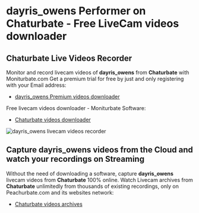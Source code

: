 # dayris_owens Performer on Chaturbate - Free LiveCam videos downloader

## Chaturbate Live Videos Recorder

Monitor and record livecam videos of **dayris_owens** from **Chaturbate** with Moniturbate.com
Get a premium trial for free by just and only registering with your Email address:
* [dayris_owens Premium videos downloader](https://moniturbate.com/request-demo-licence-key.html)

Free livecam videos downloader - Moniturbate Software:
* [Chaturbate videos downloader](https://moniturbate.com/moniturbate-download-software.html)

![dayris_owens livecam videos recorder](https://peachurnet.com/templates/moniturbate-software.png)


## Capture dayris_owens videos from the Cloud and watch your recordings on Streaming

Without the need of downloading a software, capture **dayris_owens** livecam videos from **Chaturbate** 100% online.
Watch Livecam archives from **Chaturbate** unlimitedly from thousands of existing recordings, only on Peachurbate.com and its websites network:
* [Chaturbate videos archives](https://peachurnet.com/)
